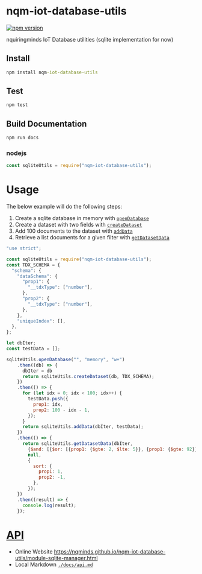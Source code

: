 # nqm-iot-database-utils

[![npm version](https://badge.fury.io/js/nqm-iot-database-utils.svg)](https://badge.fury.io/js/nqm-iot-database-utils)

nquiringminds IoT Database utilities (sqlite implementation for now)

## Install
```cmd
npm install nqm-iot-database-utils
```

## Test
```cmd
npm test
```

## Build Documentation

```cmd
npm run docs
```

### nodejs
```js
const sqliteUtils = require("nqm-iot-database-utils");
```

# Usage
The below example will do the following steps:
1. Create a sqlite database in memory with [```openDatabase```](https://nqminds.github.io/nqm-iot-database-utils/module-sqlite-manager.html)
2. Create a dataset with two fields with [```createDataset```](https://nqminds.github.io/nqm-iot-database-utils/module-sqlite-manager.html)
3. Add 100 documents to the dataset with [```addData```](https://nqminds.github.io/nqm-iot-database-utils/module-sqlite-manager.html)
4. Retrieve a list documents for a given filter with [```getDatasetData```](https://nqminds.github.io/nqm-iot-database-utils/module-sqlite-manager.html)

```js
"use strict";

const sqliteUtils = require("nqm-iot-database-utils");
const TDX_SCHEMA = {
  "schema": {
    "dataSchema": {
      "prop1": {
        "__tdxType": ["number"],
      },
      "prop2": {
        "__tdxType": ["number"],
      },
    },
    "uniqueIndex": [],
  },
};

let dbIter;
const testData = [];

sqliteUtils.openDatabase("", "memory", "w+")
    .then((db) => {
      dbIter = db
      return sqliteUtils.createDataset(db, TDX_SCHEMA);
    })
    .then(() => {
      for (let idx = 0; idx < 100; idx++) {
        testData.push({
          prop1: idx,
          prop2: 100 - idx - 1,
        });
      }
      return sqliteUtils.addData(dbIter, testData);
    })
    .then(() => {
      return sqliteUtils.getDatasetData(dbIter,
        {$and: [{$or: [{prop1: {$gte: 2, $lte: 5}}, {prop1: {$gte: 92}}]}, {prop2: {$lte: 10}}]},
        null,
        {
          sort: {
            prop1: 1,
            prop2: -1,
          },
        });
    })
    .then((result) => {
      console.log(result);
    });
```

# [API](https://nqminds.github.io/nqm-iot-database-utils/module-sqlite-manager.html)

- Online Website <https://nqminds.github.io/nqm-iot-database-utils/module-sqlite-manager.html>
- Local Markdown [`./docs/api.md`](./docs/api.md)

